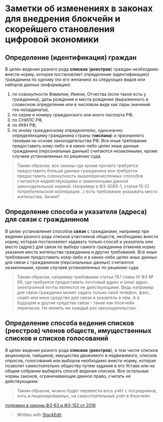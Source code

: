 
# Заметки об изменениях в законах для внедрения блокчейн и скорейшего становления цифровой экономики 
## Определение (идентификация) граждан
В целях ведения разного рода **списков** (**реестров**) граждан необходимо внести норму, которая постановляет определение (идентификацию) гражданина по одному (по его желанию)  из следующих видов или наборов данных (информации):
1. по совокупности Фамилии, Имени, Отчества (если такое есть у гражданина), даты рождения и места рождения (выраженного в словесном определении или в числовом виде как пары значений гео-координаты),
2. по серии и номеру гражданского или иного паспорта РФ,
3. по СНИЛС РФ,
4. по ИНН РФ,
5. по иному гражданскому определителю, однозначно определяющему гражданина страны (**числана**) и признанного таковым на основе законодательства РФ.
Все иные требования предоставить кому-либо и в каких-либо целях иные данные гражданина (персональные данные) считаются незаконными, кроме случаев установленных по решению суда.

> Таким образом, все законы где кроме прочего требуется предоставить больше данных гражданина или требуется предоставить совокупность вышеперечисленных способов считаются недействующими и замененными данной законодательной нормой.
> Например в ФЗ-3085-1, статья 10  (О потребительской кооперации...) есть требование указывать место жительства. Зачем?

## Определение способа и указателя (адреса) для связи с гражданином
В целях установления способов **связи** с гражданами, например при ведении разного рода списков участников обществ, необходимо внести норму, которая постановляет задавать только способ и указатель или место (адрес) для связи по выбору самого гражданина отменив норму указания места жительства гражданина и других требований.
Все иные требования предоставить кому-либо и в каких-либо целях иных данных для связи с гражданином (персональных данных) считаются незаконными, кроме случаев установленных по решению суда.

> Таким образом, например требование статьи 19.1 главы IV ФЗ № 66, где требуется предоставить почтовый адрес и (или) адрес электронной почты являются не действующими. Ведь например для связи гражданин может задать только свой телефон, факс, скайп или иное средство для связи и указатель в нём. А в будущем и другие средства связи - такие как блокчейн переписка. Не менять же каждый раз законодательство.

## Определение способа ведения списков (реестров) членов обществ, имущественных списков и списков голосований
В целях ведения разного рода **списков** (**реестров**), в том числе списков акционеров, пайщиков, имущества движимого и недвижимого, списков опросов, голосований или выборов необходимо внести норму, которая позволит самостоятельно обществу путем задания в его Уставе или на общем собрании выбирать способ ведения списков.
Все остальные нормы законов, ограничивающие данное право, считать не действующими.

> Таким образом, можно будет перевести весь учёт с посредников, хоть и лицензированных, на самостоятельный учёт в блокчейн

[поправки в законы ФЗ-63 и ФЗ-152 от 2016](https://github.com/icreator/DUMA-2016-06-02)

> Written with [StackEdit](https://stackedit.io/).
